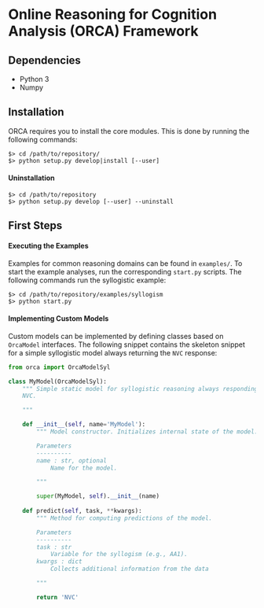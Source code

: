 # Online Reasoning for Cognition Analysis (ORCA) Framework

## Dependencies

- Python 3
- Numpy

## Installation

ORCA requires you to install the core modules. This is done by running the following commands:

```
$> cd /path/to/repository/
$> python setup.py develop|install [--user]
```

#### Uninstallation

```
$> cd /path/to/repository
$> python setup.py develop [--user] --uninstall
```

## First Steps

#### Executing the Examples

Examples for common reasoning domains can be found in `examples/`. To start the example analyses, run the corresponding `start.py` scripts. The following commands run the syllogistic example:

```
$> cd /path/to/repository/examples/syllogism
$> python start.py
```

#### Implementing Custom Models

Custom models can be implemented by defining classes based on `OrcaModel` interfaces. The following snippet contains the skeleton snippet for a simple syllogistic model always returning the `NVC` response:

```python
from orca import OrcaModelSyl

class MyModel(OrcaModelSyl):
    """ Simple static model for syllogistic reasoning always responding with
    NVC.

    """

    def __init__(self, name='MyModel'):
        """ Model constructor. Initializes internal state of the model.

        Parameters
        ----------
        name : str, optional
            Name for the model.

        """

        super(MyModel, self).__init__(name)
    
    def predict(self, task, **kwargs):
        """ Method for computing predictions of the model.

        Parameters
        ----------
        task : str
            Variable for the syllogism (e.g., AA1).
        kwargs : dict
            Collects additional information from the data

        """

        return 'NVC'
```


